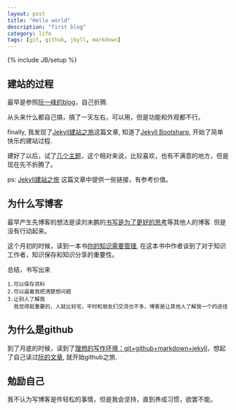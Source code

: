 ```yaml
---
layout: post
title: "Hello world"
description: "first blog"
category: life
tags: [git, github, jkyll, markdown]
---
```

{% include JB/setup %}


建站的过程
---------

最早是参照[阮一峰的blog][1]，自己折腾.

从头来什么都自己搞，搞了一天左右，可以用，但是功能和外观都不行。

finally, 我发现了[Jekyll建站之旅][2]这篇文章, 知道了[Jekyll Bootsharp][3], 开始了简单快乐的建站过程.

建好了以后，试了[几个主题][4]，这个相对来说，比较喜欢，也有不满意的地方，但是现在先不折腾了。

ps:
[Jekyll建站之旅][2] 这篇文章中提供一些链接，有参考价值。



[1]: http://www.ruanyifeng.com/blog/2012/08/blogging_with_jekyll.html "搭建一个免费的，无限流量的Blog----github Pages和Jekyll入门"
[2]: http://calefy.org/2012/03/03/my-process-of-building-jekyll-blog.html  "jekyll建站之旅"
[3]: http://jekyllbootstrap.com/
[4]: https://github.com/jekyllbootstrap



为什么写博客
------------------
最早产生先博客的想法是读刘未鹏的[书写是为了更好的思考][5]等其他人的博客.
但是没有行动起来。

这个月初的时候，读到一本书[你的知识需要管理][6], 在这本书中作者谈到了对于知识工作者，知识保存和知识分享的重要性。

总结，书写出来

    1.可以保存资料
    2.可以逼着我把清楚想问题
    3.让别人了解我
      我觉得挺重要的，人就比较宅，平时和朋友们交流也不多，博客是让其他人了解我一个的途径

[5]: http://mindhacks.cn/2009/02/09/writing-is-better-thinking/
[6]: http://book.douban.com/subject/4630664/

为什么是github
----------------
到了月底的时候，读到了[理想的写作环境：git+github+markdown+jekyll][7]，想起了自己读过[阮的文章][1], 就开始github之旅.

[7]: http://www.yangzhiping.com/tech/writing-space.html

勉励自己
-----------------
我不认为写博客是件轻松的事情，但是我会坚持，直到养成习惯，欲罢不能。


